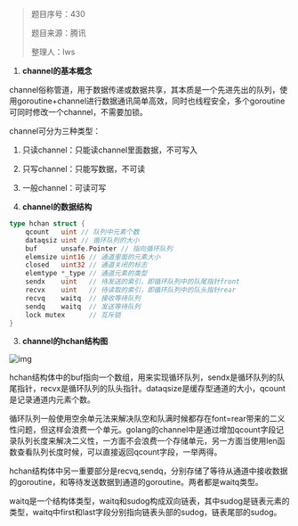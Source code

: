 > 题目序号：430
>
> 题目来源：腾讯
>
> 整理人：lws

1. **channel的基本概念**

channel俗称管道，用于数据传递或数据共享，其本质是一个先进先出的队列，使用goroutine+channel进行数据通讯简单高效，同时也线程安全，多个goroutine可同时修改一个channel，不需要加锁。

channel可分为三种类型：

1. 只读channel：只能读channel里面数据，不可写入
2. 只写channel：只能写数据，不可读
3. 一般channel：可读可写

4. **channel的数据结构**

```go
type hchan struct {
    qcount   uint // 队列中元素个数
    dataqsiz uint // 循环队列的大小
    buf      unsafe.Pointer // 指向循环队列
    elemsize uint16 // 通道里面的元素大小
    closed   uint32 // 通道关闭的标志
    elemtype *_type // 通道元素的类型
    sendx    uint   // 待发送的索引，即循环队列中的队尾指针front
    recvx    uint   // 待读取的索引，即循环队列中的队头指针rear
    recvq    waitq  // 接收等待队列
    sendq    waitq  // 发送等待队列
    lock mutex 		// 互斥锁
}
```

3. **channel的hchan结构图**

![img](https://image-1302243118.cos.ap-beijing.myqcloud.com/golang.assets/4ee100350cf645e88127ebee70d5ed73_tplv-k3u1fbpfcp-zoom-in-crop-mark_1304_0_0_0.awebp)

hchan结构体中的buf指向一个数组，用来实现循环队列，sendx是循环队列的队尾指针，recvx是循环队列的队头指针。dataqsize是缓存型通道的大小，qcount是记录通道内元素个数。

循环队列一般使用空余单元法来解决队空和队满时候都存在font=rear带来的二义性问题，但这样会浪费一个单元。golang的channel中是通过增加qcount字段记录队列长度来解决二义性，一方面不会浪费一个存储单元，另一方面当使用len函数查看队列长度时候，可以直接返回qcount字段，一举两得。

hchan结构体中另一重要部分是recvq,sendq，分别存储了等待从通道中接收数据的goroutine，和等待发送数据到通道的goroutine。两者都是waitq类型。

waitq是一个结构体类型，waitq和sudog构成双向链表，其中sudog是链表元素的类型，waitq中first和last字段分别指向链表头部的sudog，链表尾部的sudog。


